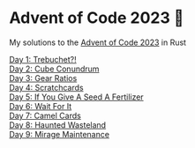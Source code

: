 # Advent of Code 2023 🎄

My solutions to the [Advent of Code 2023](https://adventofcode.com/2023/) in Rust

[Day 1: Trebuchet?!](https://github.com/dellink/advent-of-code/blob/main/2023/src/bin/01.rs)\
[Day 2: Cube Conundrum](https://github.com/dellink/advent-of-code/blob/main/2023/src/bin/02.rs)\
[Day 3: Gear Ratios](https://github.com/dellink/advent-of-code/blob/main/2023/src/bin/03.rs)\
[Day 4: Scratchcards](https://github.com/dellink/advent-of-code/blob/main/2023/src/bin/04.rs)\
[Day 5: If You Give A Seed A Fertilizer](https://github.com/dellink/advent-of-code/blob/main/2023/src/bin/05.rs)\
[Day 6: Wait For It](https://github.com/dellink/advent-of-code/blob/main/2023/src/bin/06.rs)\
[Day 7: Camel Cards](https://github.com/dellink/advent-of-code/blob/main/2023/src/bin/07.rs)\
[Day 8: Haunted Wasteland](https://github.com/dellink/advent-of-code/blob/main/2023/src/bin/08.rs)\
[Day 9: Mirage Maintenance](https://github.com/dellink/advent-of-code/blob/main/2023/src/bin/09.rs)
